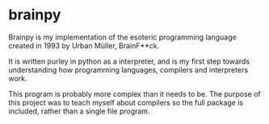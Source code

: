 # brainpy

Brainpy is my implementation of the esoteric programming language created in 1993 by Urban Müller, BrainF**ck.

It is written purley in python as a interpreter, and is my first step towards understanding how programming languages, compilers and interpreters work.

This program is probably more complex than it needs to be. The purpose of this project was to teach myself about compilers so the full package is included, rather than a single file program.
